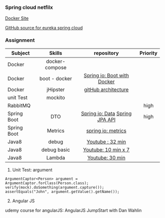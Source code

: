 # 


### Spring cloud netfilx

[Docker Site](https://hub.docker.com/explore/)

[GitHub source for eureka spring cloud](https://github.com/spring-cloud-samples/eureka)



### Assignment

| Subject      | Skills         | repository | Priority | 
| ------------- |:-------------:|:-------------:|:-------------:| 
| Docker      | docker-compose  |  |  | 
| Docker      | boot - docker  |  [Spring io: Boot with Docker](https://spring.io/guides/gs/spring-boot-docker/)|  | 
| Docker      | jHipster  | [gitHub architecture](https://jhipster.github.io/microservices-architecture/) |  | 
| unit Test     |  mockito   |  |  | 
| RabbitMQ      |       |  | high | 
| Spring Boot | DTO    | [Spring io: Data](https://docs.spring.io/spring-data/jpa/docs/current/reference/html/#repositories.core-concepts) [Spring JPA API](http://docs.spring.io/spring-data/jpa/docs/current/api/)| high | 
| Spring Boot | Metrics   | [spring io: metrics](https://docs.spring.io/spring-boot/docs/current/reference/html/production-ready-metrics.html) |  | 
| Java8      |    debug   | [Youtube : 32 min](https://www.youtube.com/watch?v=nFqstziRrLs)  |  | 
| Java8      |    debug basic  | [Youtube: 10 min x 7](https://www.youtube.com/watch?v=pYvYSOLPoPE&t=20s)  |  | 
| Java8      |   Lambda    |[Youtube: 30 min](https://www.youtube.com/watch?v=q5i_O4Uj_O8)  |  | 



1) Unit Test: argument
```
ArgumentCaptor<Person> argument = ArgumentCaptor.forClass(Person.class);
verify(mock).doSomething(argument.capture());
assertEquals("John", argument.getValue().getName());
```




2) Angular JS

udemy course for angularJS:  AngularJS JumpStart with Dan Wahlin


